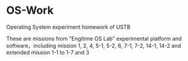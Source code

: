 # OS-Work
Operating System experiment homework of USTB

These are missions from "Engitime OS Lab" experimental platform and software，including mission 1, 2, 4, 5-1, 5-2, 6, 7-1, 7-2, 14-1, 14-2
and extended mission 1-1 to 1-7 and 3
